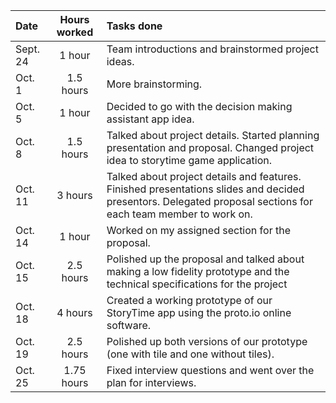 |    Date    |  Hours worked  |                                        Tasks done                                             |
| :--------- | :------------: | :-------------------------------------------------------------------------------------------- |
| Sept. 24   | 1 hour         | Team introductions and brainstormed project ideas.                                            |
| Oct. 1     | 1.5 hours      | More brainstorming.                                                                           |
| Oct. 5     | 1 hour         | Decided to go with the decision making assistant app idea.                                    |
| Oct. 8     | 1.5 hours      | Talked about project details. Started planning presentation and proposal. Changed project idea to storytime game application. |
| Oct. 11    | 3 hours        | Talked about project details and features. Finished presentations slides and decided presentors. Delegated proposal sections for each team member to work on. |
| Oct. 14    | 1 hour         | Worked on my assigned section for the proposal.                                               |
| Oct. 15    | 2.5 hours      | Polished up the proposal and talked about making a low fidelity prototype and the technical specifications for the project|
| Oct. 18    | 4 hours        | Created a working prototype of our StoryTime app using the proto.io online software.          |
| Oct. 19    | 2.5 hours      | Polished up both versions of our prototype (one with tile and one without tiles).             |
| Oct. 25    | 1.75 hours     | Fixed interview questions and went over the plan for interviews.                              |
